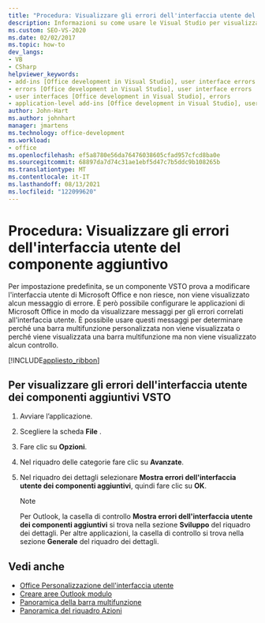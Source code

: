 ```yaml
---
title: "Procedura: Visualizzare gli errori dell'interfaccia utente del componente aggiuntivo"
description: Informazioni su come usare le Visual Studio per visualizzare a livello di codice gli errori dell'interfaccia utente del componente aggiuntivo VTSO Microsoft Office applicazioni.
ms.custom: SEO-VS-2020
ms.date: 02/02/2017
ms.topic: how-to
dev_langs:
- VB
- CSharp
helpviewer_keywords:
- add-ins [Office development in Visual Studio], user interface errors
- errors [Office development in Visual Studio], user interface errors
- user interfaces [Office development in Visual Studio], errors
- application-level add-ins [Office development in Visual Studio], user interface errors
author: John-Hart
ms.author: johnhart
manager: jmartens
ms.technology: office-development
ms.workload:
- office
ms.openlocfilehash: ef5a8780e56da76476038605cfad957cfcd8ba0e
ms.sourcegitcommit: 68897da7d74c31ae1ebf5d47c7b5ddc9b108265b
ms.translationtype: MT
ms.contentlocale: it-IT
ms.lasthandoff: 08/13/2021
ms.locfileid: "122099620"
---
```

# <a name="how-to-show-add-in-user-interface-errors"></a>Procedura: Visualizzare gli errori dell'interfaccia utente del componente aggiuntivo
  Per impostazione predefinita, se un componente VSTO prova a modificare l'interfaccia utente di Microsoft Office e non riesce, non viene visualizzato alcun messaggio di errore. È però possibile configurare le applicazioni di Microsoft Office in modo da visualizzare messaggi per gli errori correlati all'interfaccia utente. È possibile usare questi messaggi per determinare perché una barra multifunzione personalizzata non viene visualizzata o perché viene visualizzata una barra multifunzione ma non viene visualizzato alcun controllo.

 [!INCLUDE[appliesto_ribbon](../vsto/includes/appliesto-ribbon-md.md)]

## <a name="to-show-vsto-add-in-user-interface-errors"></a>Per visualizzare gli errori dell'interfaccia utente dei componenti aggiuntivi VSTO

1. Avviare l’applicazione.

2. Scegliere la scheda **File** .

3. Fare clic su **Opzioni**.

4. Nel riquadro delle categorie fare clic su **Avanzate**.

5. Nel riquadro dei dettagli selezionare **Mostra errori dell'interfaccia utente dei componenti aggiuntivi**, quindi fare clic su **OK**.

    > [!NOTE]
    > Per Outlook, la casella di controllo **Mostra errori dell'interfaccia utente dei componenti aggiuntivi** si trova nella sezione **Sviluppo** del riquadro dei dettagli. Per altre applicazioni, la casella di controllo si trova nella sezione **Generale** del riquadro dei dettagli.

## <a name="see-also"></a>Vedi anche
- [Office Personalizzazione dell'interfaccia utente](../vsto/office-ui-customization.md)
- [Creare aree Outlook modulo](../vsto/creating-outlook-form-regions.md)
- [Panoramica della barra multifunzione](../vsto/ribbon-overview.md)
- [Panoramica del riquadro Azioni](../vsto/actions-pane-overview.md)
